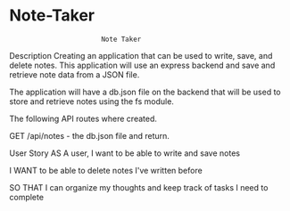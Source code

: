# Note-Taker

                           Note Taker
Description
Creating an application that can be used to write, save, and delete notes. This application will use an express backend and save and retrieve note data from a JSON file.


The application will have a db.json file on the backend that will be used to store and retrieve notes using the fs module.

The following API routes where created.

GET /api/notes -   the db.json file and return.


User Story
AS A user, I want to be able to write and save notes

I WANT to be able to delete notes I've written before

SO THAT I can organize my thoughts and keep track of tasks I need to complete